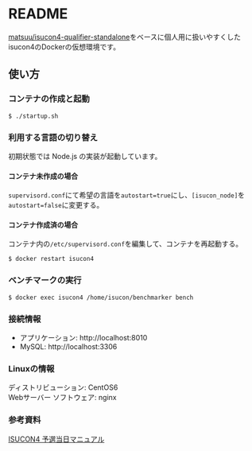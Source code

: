 # README

[matsuu/isucon4-qualifier-standalone](https://hub.docker.com/r/matsuu/isucon4-qualifier-standalone/~/dockerfile/)をベースに個人用に扱いやすくしたisucon4のDockerの仮想環境です。

## 使い方

### コンテナの作成と起動
```
$ ./startup.sh
```

### 利用する言語の切り替え
初期状態では Node.js の実装が起動しています。

#### コンテナ未作成の場合
`supervisord.conf`にて希望の言語を`autostart=true`にし、`[isucon_node]`を`autostart=false`に変更する。

#### コンテナ作成済の場合
コンテナ内の`/etc/supervisord.conf`を編集して、コンテナを再起動する。
```
$ docker restart isucon4
```

### ベンチマークの実行
```
$ docker exec isucon4 /home/isucon/benchmarker bench
```

### 接続情報
- アプリケーション: http://localhost:8010
- MySQL: http://localhost:3306

### Linuxの情報
ディストリビューション: CentOS6  
Webサーバー ソフトウェア: nginx

### 参考資料
[ISUCON4 予選当日マニュアル](https://gist.github.com/mirakui/e394ed543415852d34a6)
